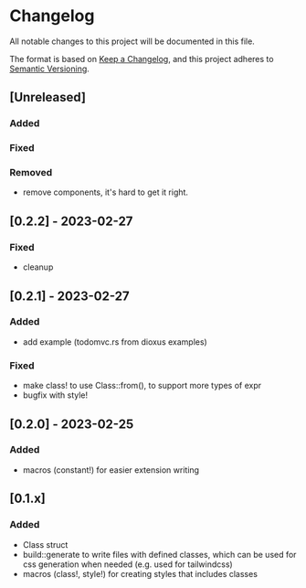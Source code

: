 # Changelog

All notable changes to this project will be documented in this file.

The format is based on [Keep a Changelog](https://keepachangelog.com/en/1.0.0/),
and this project adheres to [Semantic Versioning](https://semver.org/spec/v2.0.0.html).

## [Unreleased]

### Added

### Fixed

### Removed

- remove components, it's hard to get it right.

## [0.2.2] - 2023-02-27

### Fixed

- cleanup

## [0.2.1] - 2023-02-27

### Added

- add example (todomvc.rs from dioxus examples)

### Fixed

- make class! to use Class::from(), to support more types of expr
- bugfix with style!


## [0.2.0] - 2023-02-25

### Added

- macros (constant!) for easier extension writing

## [0.1.x]

### Added

- Class struct
- build::generate to write files with defined classes, which can be used for css generation when needed (e.g. used for tailwindcss)
- macros (class!, style!) for creating styles that includes classes
